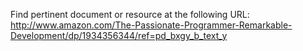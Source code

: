 Find pertinent document or resource at the following URL:
http://www.amazon.com/The-Passionate-Programmer-Remarkable-Development/dp/1934356344/ref=pd_bxgy_b_text_y
